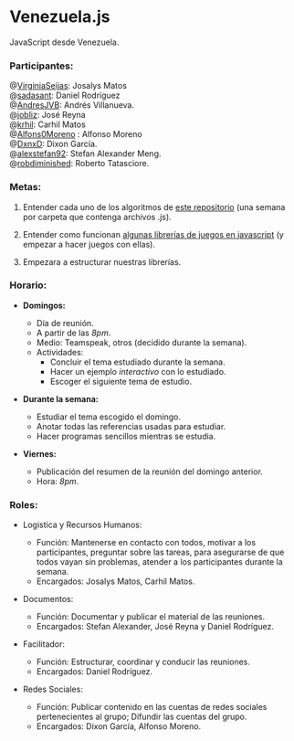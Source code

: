 
# Venezuela.js

JavaScript desde Venezuela.

### Participantes:

@[VirginiaSeijas](http://twitter.com/VirginiaSeijas): Josalys Matos <br/>
@[sadasant](http://twitter.com/sadasant): Daniel Rodríguez  <br/>
@[AndresJVB](http://twitter.com/AndresJVB): Andrés Villanueva. <br/>
@[jobliz](http://twitter.com/jobliz): José Reyna <br/>
@[krhil](http://twitter.com/krhil): Carhil Matos <br/>
@[Alfons0Moreno](http://twitter.com/Alfons0Moreno) : Alfonso Moreno <br/>
@[DxnxD](http://twitter.com/DxnxD): Dixon García. <br/>
@[alexstefan92](http://twitter.com/alexstefan92): Stefan Alexander Meng. <br/>
@[robdiminished](http://twitter.com/robdiminished): Roberto Tatasciore. <br/>

### Metas:

1. Entender cada uno de los algoritmos de [este repositorio](https://github.com/nzakas/computer-science-in-javascript) (una semana por carpeta que contenga archivos .js).

2. Entender como funcionan [algunas librerías de juegos en javascript](https://gist.github.com/76827) (y empezar a hacer juegos con ellas).

3. Empezara a estructurar nuestras librerías.

### Horario:

- **Domingos:**
    - Día de reunión.
    - A partir de las *8pm*.
    - Medio: Teamspeak, otros (decidido durante la semana).
    - Actividades:
        - Concluir el tema estudiado durante la semana.
        - Hacer un ejemplo *interactivo* con lo estudiado.
        - Escoger el siguiente tema de estudio.

- **Durante la semana:**
    - Estudiar el tema escogido el domingo.
    - Anotar todas las referencias usadas para estudiar.
    - Hacer programas sencillos mientras se estudia.

- **Viernes:**
    - Publicación del resumen de la reunión del domingo anterior.
    - Hora: *8pm*.

### Roles:

- Logistica y Recursos Humanos:
    - Función: Mantenerse en contacto con todos, motivar a los participantes, preguntar sobre las tareas, para asegurarse de que todos vayan sin problemas, atender a los participantes durante la semana.
    - Encargados: Josalys Matos, Carhil Matos.

- Documentos:
    - Función: Documentar y publicar el material de las reuniones.
    - Encargados: Stefan Alexander, José Reyna y Daniel Rodríguez.

- Facilitador:
    - Función: Estructurar, coordinar y conducir las reuniones.
    - Encargados: Daniel Rodríguez.

- Redes Sociales:
    - Función: Publicar contenido en las cuentas de redes sociales pertenecientes al grupo; Difundir las cuentas del grupo.
    - Encargados: Dixon García, Alfonso Moreno.


